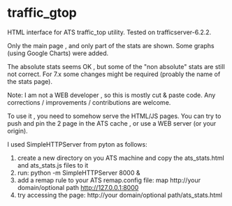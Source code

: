 # traffic_gtop
HTML interface for ATS traffic_top utility. Tested on trafficserver-6.2.2.

Only the main page , and only part of the stats are shown. 
Some graphs (using Google Charts) were added.

The absolute stats seems OK , but some of the "non absolute" stats are still not correct.
For 7.x some changes might be required (proably the name of the stats page).

Note: I am not a WEB developer , so this is mostly cut & paste code. 
Any corrections / improvements / contributions are welcome.

To use it , you need to somehow serve the HTML/JS pages.
You can try to push and pin the 2 page in the ATS cache , or use a WEB server (or your origin). 

I used SimpleHTTPServer from pyton as follows:
1) create a new directory on you ATS machine and copy the ats_stats.html and ats_stats.js files to it
2) run: python -m SimpleHTTPServer 8000 &
3) add a remap rule to your ATS remap.config file: map http://your domain/optional path http://127.0.0.1:8000
4) try accessing the page: http://your domain/optional path/ats_stats.html  
